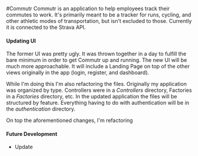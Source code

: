 #Commutr
Commutr is an application to help employees track their commutes to work. It's primarily meant to be a tracker for
runs, cycling, and other athletic modes of transportation, but isn't excluded to those. Currently it is connected to the
Strava API.

#### Updating UI
The former UI was pretty ugly. It was thrown together in a day to fulfill the bare minimum in order to get Commutr up
and running. The new UI will be much more approachable. It will include a Landing Page on top of the other views
originally in the app (login, register, and dashboard).

While I'm doing this I'm also refactoring the files. Originally my application was organized by type.
Controllers were in a *Controllers* directory, Factories in a *Factories* directory, etc. In the updated application the
files will be structured by feature. Everything having to do with authentication will be in the *authentication* directory.

On top the aforementioned changes, I'm refactoring



#### Future Development
- Update
